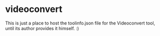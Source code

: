videoconvert
============

This is just a place to host the toolinfo.json file for the Videoconvert tool, until its author provides it himself. :)
